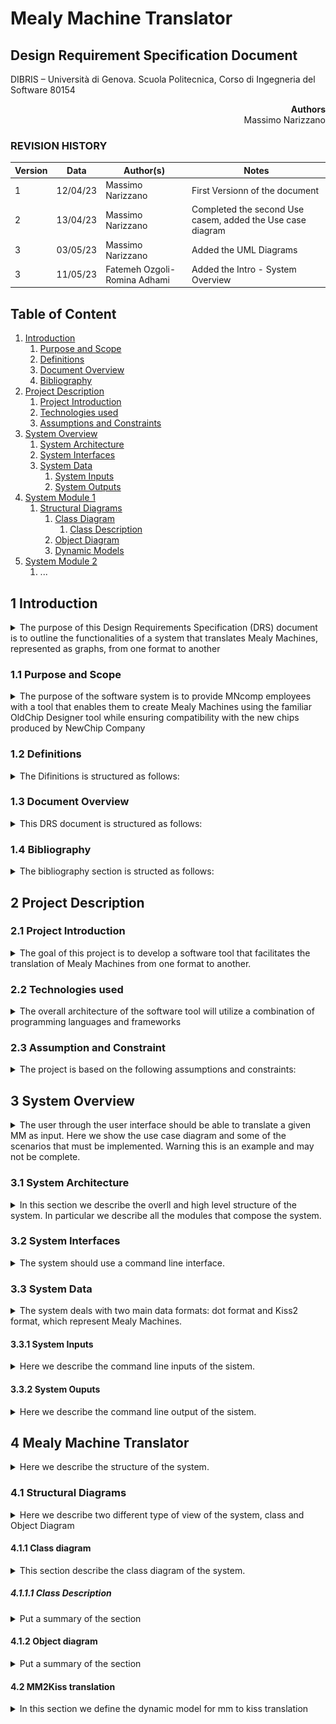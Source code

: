 # Mealy Machine Translator

## Design Requirement Specification Document

DIBRIS – Università di Genova. Scuola Politecnica, Corso di Ingegneria del Software 80154


<div align='right'> <b> Authors </b> <br> Massimo Narizzano <br>  </div>

### REVISION HISTORY

| Version | Data | Author(s)| Notes |
| ---------|------|--------|------  |
| 1 | 12/04/23 | Massimo Narizzano | First Versionn of the document|
| 2 | 13/04/23 | Massimo Narizzano | Completed the second Use casem, added the Use case diagram|
| 3 | 03/05/23 | Massimo Narizzano | Added the UML Diagrams|
| 3 | 11/05/23 | Fatemeh Ozgoli-Romina Adhami | Added the Intro - System Overview|

## Table of Content

1. [Introduction](#intro)
    1. [Purpose and Scope](#purpose)  
    2. [Definitions](#def)
    3. [Document Overview](#overview)
    4. [Bibliography](#biblio)
2. [Project Description](#description)
    1. [Project Introduction](#project-intro)
    2. [Technologies used](#tech)
    3. [Assumptions and Constraints](#constraints)
3. [System Overview](#system-overview)
    1. [System Architecture](#architecture)
    2. [System Interfaces](#interfaces)
    3. [System Data](#data)
        1. [System Inputs](#inputs)
        2. [System Outputs](#outputs)
4. [System Module 1](#sys-module-1)
    1. [Structural Diagrams](#sd)
        1. [Class Diagram](#cd)
            1. [Class Description](#cd-description)
        2. [Object Diagram](#od)
        3. [Dynamic Models](#dm)
5. [System Module 2](#sys-module-2)
   1. ...

##  <a name="intro"></a>  1 Introduction
<details>
    <summary>   The purpose of this Design Requirements Specification (DRS) document is to outline the functionalities of a system that translates Mealy Machines, represented as graphs, from one format to another
    </summary> 
The project aims to develop a software tool capable of reading Mealy Machines in one format and translating them into another format. Specifically, the two formats currently known are the dot format and the Kiss2 format.
</details>
    
### <a name="purpose"></a> 1.1 Purpose and Scope
<details> 
    <summary> The purpose of the software system is to provide MNcomp employees with a tool that enables them to create Mealy Machines using the familiar OldChip Designer tool while ensuring compatibility with the new chips produced by NewChip Company </summary>
    <p>The tool should be capable of reading Mealy Machines stored in dot format and translating them into Kiss2 format, and vice versa. The scope of the project includes the development of the translation tool and the implementation of the required functionalities to perform the format conversions.
    </p>
</details>

### <a name="def"></a> 1.2 Definitions
<details> 
    <summary> The Difinitions is structured as follows:
    </summary>
    <p> Mealy Machine: A Deterministic Finite State Automaton that has output values determined by both its current state and the current inputs. It is used to model and control the behavior of embedded systems.
Dot Format: A text-based format used to represent Mealy Machines, designed using the OldChip Designer tool. It contains information about the graph structure and the relationships between input and output signals.
Kiss2 Format: A text-based format used to represent Mealy Machines, designed using the NewChip Designer tool. It includes information about the graph structure as well as the classification of signals as input or output variables.
OldChip Designer: A tool developed by OldChip Company and used by MNcomp employees to design Mealy Machines for programming chips.
NewChip Designer: A tool developed by NewChip Company that allows users to design Mealy Machines, which can be loaded into the new chips produced by NewChip Company.</p>
    
| First Header  | Second Header |
| ------------- | ------------- |
| Content Cell  | Content Cell  |
| Content Cell  | Content Cell  |
    
</details>

### <a name="overview"></a> 1.3 Document Overview
<details> 
    <summary> This DRS document is structured as follows:
    </summary>
    <p>This sub section should describe ...</p>
</details>

### <a name="biblio"></a> 1.4 Bibliography
<details> 
    <summary> The bibliography section is structed as follows:
    </summary>
    <p>Wikipedia's links: 
      <br>
     https://en.wikipedia.org/wiki/Mealy_machine
        <br>
     https://en.wikipedia.org/wiki/DOT_%28graph_description_language%29</p>
     <br>
    Papers:
     <br>
    - Abdel-Hamid, Amr T., Mohamed Zaki, and Sofiene Tahar. "A tool converting finite state machine to VHDL." Canadian Conference on Electrical and Computer Engineering 2004 (IEEE Cat. No. 04CH37513). Vol. 4. IEEE, 2004.
     
</details>

## <a name="description"></a> 2 Project Description

### <a name="project-intro"></a> 2.1 Project Introduction 
<details> 
    <summary>  The goal of this project is to develop a software tool that facilitates the translation of Mealy Machines from one format to another.
    </summary>
    <p> Mealy Machines are graphical representations used to control the behavior of programmable chips.
        <br> MNcomp, an enterprise that programs chips for household machines, currently uses the OldChip Designer tool provided by OldChip Company to design Mealy Machines in the dot format. However, with the emergence of a promising new chip produced by NewChip Company, MNcomp desires to utilize the new chips while still using the familiar OldChip Designer tool.

To achieve this goal, the project aims to create a software tool that can read Mealy Machines stored in the dot format and translate them into the Kiss2 format, which is compatible with the new chips produced by NewChip Company. Additionally, the tool should also be able to convert Mealy Machines from Kiss2 format to dot format, ensuring bidirectional compatibility.</p> 
</details>

### <a name="tech"></a> 2.2 Technologies used

<details> 
    <summary> The overall architecture of the software tool will utilize a combination of programming languages and frameworks </summary>
    <p>The specific technologies to be employed in the development of the tool will be determined based on factors such as compatibility, performance, and ease of use. Possible technologies that may be utilized include:

Programming Languages: Java <br>
File Parsing and Manipulation: parser libraries <br>
Graph Visualization: <br>
Version Control: Git and GitHub for collaborative development and source code management
    </p>
</details>

### <a name="constraints"></a> 2.3 Assumption and Constraint 
<details> 
    <summary> The project is based on the following assumptions and constraints:
    </summary>
    <p>
        Assumption 1: The Mealy Machines designed using the OldChip Designer tool and the NewChip Designer tool are functionally equivalent, despite having different user interfaces. <br>
Assumption 2: The input and output signals of the Mealy Machines have unique names and occur in the input files. <br>
Constraint 1: The translation tool must be able to process Mealy Machines stored in the dot format and convert them accurately to the Kiss2 format. <br>
Constraint 2: The translation tool should also be capable of converting Mealy Machines from the Kiss2 format to the dot format while preserving the input/output signal information. <br>
Constraint 3: The translation tool should provide an intuitive and user-friendly interface for MNcomp employees to interact with, simplifying the conversion process. <br>
Constraint 4: The translation tool should ensure compatibility with the existing systems and infrastructure at MNcomp, including the chip programming workflow and file management practices. <br>
These assumptions and constraints will guide the development process of the software tool, ensuring that it meets the specific requirements and expectations of MNcomp.</p>
</details>

## <a name="system-overview"></a>  3 System Overview
<details>
    <summary> The user through the user interface should be able to translate a given MM as input. Here we show the use case diagram and some of the scenarios that must be implemented. Warning this is an example and may not be complete.
    </summary>
    
![Use Case Diagram](imgs/use-case.jpg "Use Case Diagram")
    <p> ....</p>
      
| Use Case      | 1.0           |
| ------------- | ------------- |
| Name          | mm2kiss       |
| Actors        | Generic User  |    
| Entry Point   | (i) MM dot file. <br> (ii) List of Input Signals <br> (iii) List of Output Signals   |
| Exit  Point   | File where  the translated MM must be stored |
| Event Flow    | (1) User invoke the system by command line <br> (2) User provide a valid path to an input MM in dot format <br> (3) User provide a list of symbols representing the input signals <br> (4) User provide a list of symbols representing the output signals <br> (5) User provide a valid path to an empty file where the system should store the output MM <br> (6) System validates the input MM <br> (7) System validates the list of input signals<br> (8) System valdiates the list of output signals <br> (9) System validates the output file <br> (10) System correctly parse the input file and store the MM in memory<br> (11) System write the MM in memory into the output file |
    
    
| Use Case      | 2.0           |
| ------------- | ------------- |
| Name          | kiss2mm       |
| Actors        | Generic User  |    
| Entry Point   | MM kiss2 file  |
| Exit  Point   | (i) File where  the translated MM must be stored. <br> (ii) List of Input Signals. <br> (iii) List of Output Signals |
| Event Flow    | (1) User invoke the system by command line <br> (2) User provide a valid path to an input MM in kiss2 format <br> (3) User provide a valid path to an empty file where the system should store the output MM <br> (4) System validates the input MM <br> (5) System validates the output file <br> (6) System correctly parse the input file and store the MM in memory<br> (7) System write the MM into the output file <br> (8) System write the list of Input Signal into the standard input. <br> (9) System write the List of output signals into the standard input| 

</details>


### <a name="architecture"></a>  3.1 System Architecture
<details> 
    <summary> In this section we describe the overll and high level structure of the system. In particular we describe all the modules that compose the system.
    </summary>
    <p>This system is composed by a single module that translate a MM in dot format into a kiss2 format</p>
    
![System Architecture](imgs/framework.jpg "System Architecture")    
    
</details>

### <a name="interfaces"></a>  3.2 System Interfaces
<details> 
    <summary> The system should use a command line interface.
    </summary>
    <p>Here we describe the syntax that the system must use. In particular we try to keep the syntax as simpler as possible. For this reason we define an interface like this:
    system name "absolute path to the MM in dot format" "absolute path to the kiss2 file" "list of input signals separated by comma" "list of output signals separated by comma"</p>
</details>

### <a name="data"></a>  3.3 System Data
<details> 
    <summary> The system deals with two main data formats: dot format and Kiss2 format, which represent Mealy Machines.
    </summary>
    Dot Format: <br>
    
The dot format is a textual representation of a Mealy Machine in a graph structure. It consists of a set of nodes representing the states of the machine and edges representing the transitions between states. Each node and edge can have additional properties and labels associated with them. In the dot format, the Mealy Machine is defined using a specific syntax and conventions. To manage and manipulate the data in the dot format, the system will utilize data structures such as graphs or adjacency lists to represent the Mealy Machine. These data structures will capture the relationships between states and transitions, along with associated properties and labels. Additionally, the system will parse and extract relevant information from the dot format, such as state names, input/output signal names, and transition conditions <br>
Kiss2 Format: <br>
The Kiss2 format is another textual representation of a Mealy Machine. It maintains additional information about the variables, specifically indicating if a signal is an input or an output variable. The Kiss2 format provides a structured way to represent the Mealy Machine, including input/output variable declarations and transition conditions.

Similar to the dot format, the system will need to handle the data in the Kiss2 format during the translation process. It will employ suitable data structures to represent the Mealy Machine and manage the variables' input/output information.
    <br>
   
  By managing and manipulating the data in both the dot and Kiss2 formats effectively, the system can facilitate the translation process and ensure the correctness and compatibility of the Mealy Machines between the two formats.  
</details>

#### <a name="inputs"></a>  3.3.1 System Inputs
<details> 
    <summary> Here we describe the command line inputs of the sistem. </summary>
  <p> The inputs of the system are : </p>
    <ul> 
        <li> Absolute path to the input file: The file should not be empty and should describe a valid MM into a valid [dot](https://en.wikipedia.org/wiki/DOT_%28graph_description_language%29) Format.</li>
        <li> Absolute path to the output file: The file should be empty and it will contain the final result of the translation  </li>
        <li> List of string names separated by comma: They represent the input signal list. Each signal is represented by a string tha contains both letters and numbers. It should not contains any other symbol.</li>
        <li> List of string names separated by comma: They represent the output signal list. Each signal is represented by a string tha contains both letters and numbers. It should not contains any other symbol.</li>
    </ul>
</details>

#### <a name="outputs"></a>  3.3.2 System Ouputs
<details> 
    <summary> Here we describe the command line output of the sistem. </summary>
  <p> The system has only one output and should be the translation of the MM from dot to kiss2 format. The translation should be written into the file given in input to the system.</p>
</details>

## <a name="sys-module-1"></a>  4 Mealy Machine Translator
<details> 
    <summary> Here we describe the structure of the system. 
    </summary>
    <p>First we describe the Static structure of the system, such as Class/Object Diagram, and then we describe the dynamic behaviour of the system. </p>
</details>

### <a name="sd"></a>  4.1 Structural Diagrams
<details> 
    <summary> Here we describe two different type of view of the system, class and Object Diagram
    </summary>
</details>

#### <a name="cd"></a>  4.1.1 Class diagram
<details> 
    <summary> This section describe the class diagram of the system.
    </summary>
    
![Class Diagram](imgs/class.jpg "Class Diagram")

</details>

##### <a name="cd-description"></a>  4.1.1.1 Class Description
<details> 
    <summary> Put a summary of the section
    </summary>
    <p>This sub section should describe ...</p>
</details>

#### <a name="od"></a>  4.1.2 Object diagram
<details> 
    <summary> Put a summary of the section
    </summary>
    <p>This sub section should describe ...</p>
    
![Object Diagram](imgs/object.jpg "Class Diagram")

</details>

#### <a name="dm"></a>  4.2 MM2Kiss translation
<details> 
    <summary> 
    In this section we define the dynamic model for mm to kiss translation
    </summary>
    <p>This sub section should describe ...</p>

    
![ACtivity Diagram](imgs/activity.jpg "Activity")

</details>
